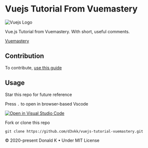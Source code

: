 # Vuejs Tutorial From Vuemastery

![Vuejs Logo](https://github.com/d3vkk/vuejs-tutorial-vuemastery/blob/master/vuejs-logo.png)

Vue.js Tutorial from Vuemastery. With short, useful comments.

[Vuemastery](https://www.vuemastery.com/courses/intro-to-vue-js/vue-instance)

## Contribution

To contribute, [use this guide](https://github.com/d3vkk/open-source/blob/master/CONTRIBUTING.md)

## Usage

Star this repo for future reference

Press `.` to open in browser-based Vscode

[![Open in Visual Studio Code](https://open.vscode.dev/badges/open-in-vscode.svg)](https://open.vscode.dev/d3vkk/vuejs-tutorial-vuemastery)

Fork or clone this repo
```
git clone https://github.com/d3vkk/vuejs-tutorial-vuemastery.git
```

© 2020-present Donald K • Under MIT License
